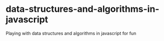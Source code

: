 # data-structures-and-algorithms-in-javascript
Playing with data structures and algorithms in javascript for fun
